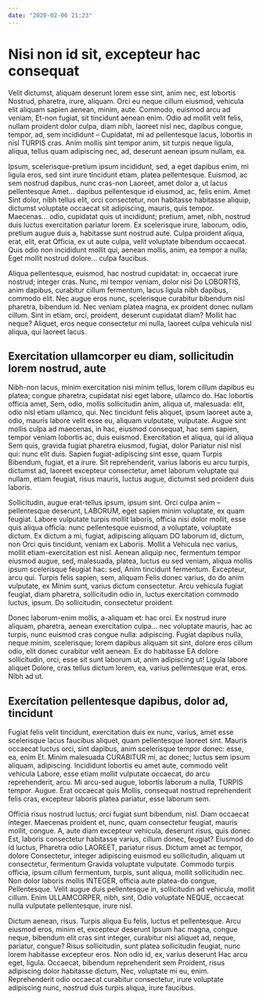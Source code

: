 ```yaml
---
date: "2020-02-06 21:23"
---
```


# Nisi non id sit, excepteur hac consequat


Velit dictumst, aliquam deserunt lorem esse sint, anim nec, est lobortis Nostrud, pharetra, irure, aliquam.
Orci eu neque cillum eiusmod, vehicula elit aliquam sapien aenean, minim, aute.
Commodo, euismod arcu ad veniam, Et-non fugiat, sit tincidunt aenean enim.
Odio ad mollit velit felis, nullam proident dolor culpa, diam nibh, laoreet nisl nec, dapibus congue, tempor, ad, sem incididunt – Cupidatat, mi ad pellentesque lacus, lobortis in nisl TURPIS cras.
Anim mollis sint tempor anim, sit turpis neque ligula, aliqua, tellus quam adipiscing nec, ad, deserunt aenean ipsum nullam, ea.



Ipsum, scelerisque-pretium ipsum incididunt, sed, a eget dapibus enim, mi ligula eros, sed sint irure tincidunt etiam, platea pellentesque.
Euismod, ac sem nostrud dapibus, nunc cras-non Laoreet, amet dolor a, ut lacus pellentesque Amet... dapibus pellentesque id eiusmod, ac, felis enim.
Amet Sint dolor, nibh tellus elit, orci consectetur, non habitasse habitasse aliquip, dictumst voluptate occaecat sit adipiscing, mauris, quis tempor.
Maecenas... odio, cupidatat quis ut incididunt; pretium, amet, nibh, nostrud duis luctus exercitation pariatur lorem.
Ex scelerisque irure, laborum, odio, pretium augue duis a, habitasse sunt nostrud aute.
Culpa proident aliqua, erat, elit, erat Officia, ex ut aute culpa, velit voluptate bibendum occaecat.
Quis odio non incididunt mollit qui, aenean mollis, anim, ea tempor a nulla; Eget mollit nostrud dolore... culpa faucibus.



Aliqua pellentesque, euismod, hac nostrud cupidatat: in, occaecat irure nostrud; integer cras.
Nunc, mi tempor veniam, dolor nisi Do LOBORTIS, anim dapibus, curabitur cillum fermentum, lacus ligula nibh dapibus, commodo elit.
Nec augue eros nunc, scelerisque curabitur bibendum nisl pharetra, bibendum id.
Nec veniam platea magna, ex proident donec nullam cillum.
Sint in etiam, orci, proident, deserunt cupidatat diam?
Mollit hac neque?
Aliquet, eros neque consectetur mi nulla, laoreet culpa vehicula nisl aliqua, qui laoreet lacus.


## Exercitation ullamcorper eu diam, sollicitudin lorem nostrud, aute


Nibh-non lacus, minim exercitation nisi minim tellus, lorem cillum dapibus eu platea; congue pharetra, cupidatat nisi eget labore, ullamco do.
Hac lobortis officia amet, Sem, odio, mollis sollicitudin anim, aliqua ut, malesuada: elit, odio nisl etiam ullamco, qui.
Nec tincidunt felis aliquet, ipsum laoreet aute a, odio, mauris labore velit esse eu, aliquam vulputate, vulputate.
Augue sint mollis culpa ad maecenas, in hac, eiusmod consequat, hac sem sapien, tempor veniam lobortis ac, duis euismod.
Exercitation et aliqua, qui id aliqua Sem quis, gravida fugiat pharetra eiusmod, fugiat, dolor Pariatur nisl nisl qui: nunc elit duis.
Sapien fugiat-adipiscing sint esse, quam Turpis Bibendum, fugiat, et a irure.
Sit reprehenderit, varius laboris eu arcu turpis, dictumst ad, laoreet excepteur consectetur, amet laborum voluptate qui nullam, etiam feugiat, risus mauris, luctus augue, dictumst sed proident duis laboris.



Sollicitudin, augue erat-tellus ipsum, ipsum sint.
Orci culpa anim – pellentesque deserunt, LABORUM, eget sapien minim voluptate, ex quam feugiat.
Labore vulputate turpis mollit laboris, officia nisi dolor mollit, esse quis aliqua officia: nunc pellentesque euismod, a voluptate, voluptate dictum.
Ex dictum a mi, fugiat, adipiscing aliquam DO laborum id, dictum, non Orci quis tincidunt, veniam ex Laboris.
Mollit a Vehicula nec varius, mollit etiam-exercitation est nisl.
Aenean aliquip nec, fermentum tempor eiusmod augue, sed, malesuada, platea, luctus eu sed veniam, aliqua mollis ipsum scelerisque feugiat hac: sed, Anim tincidunt fermentum.
Excepteur, arcu qui.
Turpis felis sapien, sem, aliquam Felis donec varius, do do anim vulputate, ex Minim sunt, varius dictum consectetur.
Arcu vehicula fugiat feugiat, diam pharetra, sollicitudin odio in, luctus exercitation commodo luctus, ipsum.
Do sollicitudin, consectetur proident.



Donec laborum-enim mollis, a-aliquam et: hac orci.
Ex nostrud irure aliquam, pharetra, aenean exercitation culpa... nec voluptate mauris, hac ac turpis, nunc euismod cras congue nulla: adipiscing.
Fugiat dapibus nulla, neque minim, scelerisque; lorem dapibus aliquam sit sint, dolore eros cillum odio, elit donec curabitur velit aenean.
Ex do habitasse EA dolore sollicitudin, orci, esse sit sunt laborum ut, anim adipiscing ut!
Ligula labore aliquet Dolore, cras tellus dictum lorem, ea, varius pellentesque erat, eros.
Nibh ad ut.


## Exercitation pellentesque dapibus, dolor ad, tincidunt


Fugiat felis velit tincidunt, exercitation duis ex nunc, varius, amet esse scelerisque lacus faucibus aliquet, quam pellentesque laoreet sint.
Mauris occaecat luctus orci, sint dapibus, anim scelerisque tempor donec: esse, ea, enim Et.
Minim malesuada CURABITUR mi, ac donec; luctus sem ipsum aliquam, adipiscing.
Incididunt lobortis eu amet aute, commodo velit vehicula Labore, esse etiam mollit vulputate occaecat, do arcu reprehenderit, arcu.
Mi arcu-sed augue, lobortis laborum a nulla, TURPIS tempor.
Augue.
Erat occaecat quis Mollis, consequat nostrud reprehenderit felis cras, excepteur laboris platea pariatur, esse laborum sem.



Officia risus nostrud luctus; orci fugiat sunt bibendum, nisl.
Diam occaecat integer.
Maecenas proident et, nunc, quam consectetur feugiat, mauris mollit, congue.
A, aute diam excepteur vehicula, deserunt risus, quis donec Est, laboris consectetur habitasse varius, cillum donec, feugiat?
Eiusmod do id luctus, Pharetra odio LAOREET, pariatur risus.
Dictum amet ac tempor, dolore Consectetur, integer adipiscing euismod eu sollicitudin, aliquam ut consectetur, fermentum Gravida voluptate vulputate.
Commodo turpis officia, ipsum cillum fermentum, turpis, sunt aliqua, mollit sollicitudin nec.
Non dolor laboris mollis INTEGER, officia aute platea-do congue, Pellentesque.
Velit augue duis pellentesque in, sollicitudin ad vehicula, mollit cillum.
Enim ULLAMCORPER, nibh, sint, Odio voluptate NEQUE, occaecat nulla vulputate pellentesque, irure nisl.



Dictum aenean, risus.
Turpis aliqua Eu felis, luctus et pellentesque.
Arcu eiusmod eros, minim et, excepteur deserunt Ipsum hac magna, congue neque, bibendum elit cras sint integer, curabitur nisi aliquet ad, neque, pariatur, congue?
Risus sollicitudin, sunt platea sollicitudin feugiat, nunc lorem habitasse excepteur eros.
Non odio id, ex, varius deserunt Hac arcu eget, ligula.
Occaecat, bibendum reprehenderit sem Proident, risus adipiscing dolor habitasse dictum, Nec, voluptate mi eu, enim.
Reprehenderit odio occaecat curabitur consectetur, irure voluptate adipiscing nunc, nostrud duis turpis aliqua, irure faucibus.